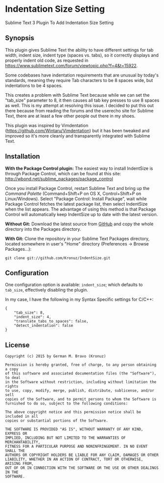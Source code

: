 # Indentation Size Setting

Sublime Text 3 Plugin To Add Indentation Size Setting


## Synopsis

This plugin gives Sublime Text the ability to have different settings for tab
width, indent size, indent type (spaces vs. tabs), so it correctly displays and
properly indent old code, as requested in
https://www.sublimetext.com/forum/viewtopic.php?f=4&t=15922.

Some codebases have indentation requirements that are unusual by today's
standards, meaning they require Tab characters to be 8 spaces wide, but
indentations to be 4 spaces.

This creates a problem with Sublime Text because while we can set the "tab_size"
parameter to 8, it then causes all tab key presses to use 8 spaces as well. This
is my attempt at resolving this issue. I decided to put this out there because
from reading the forums and the userecho site for Sublime Text, there are at
least a few other people out there in my shoes.

This plugin was inspired by Vimdentation (https://github.com/Wintaru/Vimdentation)
but it has been tweaked and improved so it's more cleanly and transparently
integrated with Sublime Text.


## Installation

**With the Package Control plugin:** The easiest way to install IndentSize
is through Package Control, which can be found at this site:
http://wbond.net/sublime_packages/package_control

Once you install Package Control, restart Sublime Text and bring up the
*Command Palette* (Command+Shift+P on OS X, Control+Shift+P on Linux/Windows).
Select "Package Control: Install Package", wait while Package Control fetches
the latest package list, then select IndentSize when the list appears. The
advantage of using this method is that Package Control will automatically keep
IndentSize up to date with the latest version.

**Without Git:** Download the latest source from
[GitHub](https://github.com/Kronuz/IndentSize) and copy the whole directory into
the Packages directory.

**With Git:** Clone the repository in your Sublime Text Packages directory,
located somewhere in user's "Home" directory (Preferences -> Browse Packages...):

```
git clone git://github.com/Kronuz/IndentSize.git
```


## Configuration

One configuration option is available: `indent_size`; which defaults to
`tab_size`, effectively disabling the plugin.

In my case, I have the following in my Syntax Specific settings for C/C++:

```
{
    "tab_size": 8,
    "indent_size": 4,
    "translate_tabs_to_spaces": false,
    "detect_indentation": false
}
```


## License

```
Copyright (c) 2015 by German M. Bravo (Kronuz)

Permission is hereby granted, free of charge, to any person obtaining a copy
of this software and associated documentation files (the "Software"), to deal
in the Software without restriction, including without limitation the rights
to use, copy, modify, merge, publish, distribute, sublicense, and/or sell
copies of the Software, and to permit persons to whom the Software is
furnished to do so, subject to the following conditions:

The above copyright notice and this permission notice shall be included in all
copies or substantial portions of the Software.

THE SOFTWARE IS PROVIDED "AS IS", WITHOUT WARRANTY OF ANY KIND, EXPRESS OR
IMPLIED, INCLUDING BUT NOT LIMITED TO THE WARRANTIES OF MERCHANTABILITY,
FITNESS FOR A PARTICULAR PURPOSE AND NONINFRINGEMENT. IN NO EVENT SHALL THE
AUTHORS OR COPYRIGHT HOLDERS BE LIABLE FOR ANY CLAIM, DAMAGES OR OTHER
LIABILITY, WHETHER IN AN ACTION OF CONTRACT, TORT OR OTHERWISE, ARISING FROM,
OUT OF OR IN CONNECTION WITH THE SOFTWARE OR THE USE OR OTHER DEALINGS IN THE
SOFTWARE.
```
